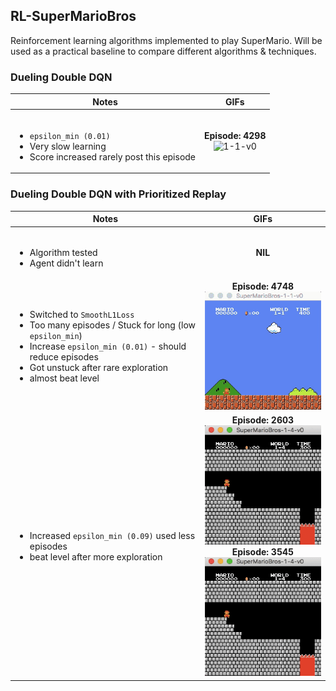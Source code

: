 ## RL-SuperMarioBros

Reinforcement learning algorithms implemented to play SuperMario. Will be used as a practical baseline to compare different algorithms & techniques.

### Dueling Double DQN
| Notes | GIFs |
| --- | :---: |
| <br> <ul><li> `epsilon_min (0.01)`<li> Very slow learning <li> Score increased rarely post this episode </ul> | **Episode: 4298**<br> ![1-1-v0](https://github.com/nimishsantosh107/RL-SuperMarioBros/raw/master/videos/21-10-2020-1-1-v0.gif)|

### Dueling Double DQN with Prioritized Replay
| Notes | GIFs |
| --- | :---: |
| <br> <ul><li>Algorithm tested <li>Agent didn't learn</ul> | **NIL** | 
| <ul><li>Switched to `SmoothL1Loss`<li>Too many episodes / Stuck for long (low `epsilon_min`)<li>Increase `epsilon_min (0.01)` - should reduce episodes<li>Got unstuck after rare exploration<li>almost beat level</ul> |**Episode: 4748**<br> ![1-1-v0](https://github.com/nimishsantosh107/RL-SuperMarioBros/raw/master/videos/02-10-2020-1-1-v0.gif) |
| <ul><li>Increased `epsilon_min (0.09)` used less episodes<li>beat level after more exploration</ul> | **Episode: 2603**<br> ![1-4-v0](https://github.com/nimishsantosh107/RL-SuperMarioBros/raw/master/videos/03-10-2020-1-4-v0-a.gif) <br>**Episode: 3545**<br> ![1-4-v0](https://github.com/nimishsantosh107/RL-SuperMarioBros/raw/master/videos/03-10-2020-1-4-v0-b.gif)|


